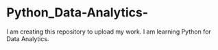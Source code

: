 # Python_Data-Analytics-
I am creating this repository to upload my work. I am learning Python for Data Analytics.
